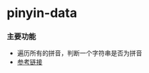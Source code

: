 # pinyin-data

### 主要功能
- 遍历所有的拼音，判断一个字符串是否为拼音
- [参考链接](https://www.cnblogs.com/aloiswei/p/8976596.html)
